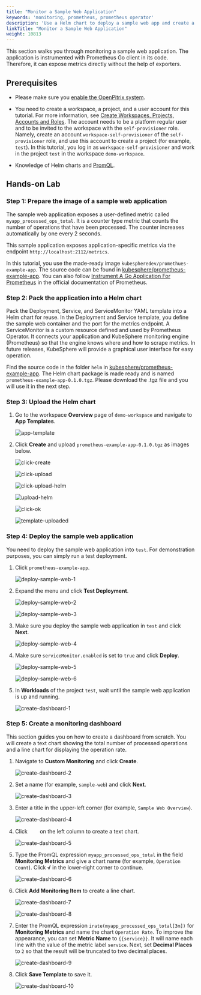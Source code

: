 ```yaml
---
title: "Monitor a Sample Web Application"
keywords: 'monitoring, prometheus, prometheus operator'
description: 'Use a Helm chart to deploy a sample web app and create a dashboard to monitor the app.'
linkTitle: "Monitor a Sample Web Application"
weight: 10813
---
```


This section walks you through monitoring a sample web application. The application is instrumented with Prometheus Go client in its code. Therefore, it can expose metrics directly without the help of exporters.

## Prerequisites

- Please make sure you [enable the OpenPitrix system](../../../../pluggable-components/app-store/).
- You need to create a workspace, a project, and a user account for this tutorial. For more information, see [Create Workspaces, Projects, Accounts and Roles](../../../../quick-start/create-workspace-and-project/). The account needs to be a platform regular user and to be invited to the workspace with the `self-provisioner` role. Namely, create an account `workspace-self-provisioner` of the `self-provisioner` role, and use this account to create a project (for example, `test`). In this tutorial, you log in as `workspace-self-provisioner` and work in the project `test` in the workspace `demo-workspace`.

- Knowledge of Helm charts and [PromQL](https://prometheus.io/docs/prometheus/latest/querying/examples/).

## Hands-on Lab

### Step 1: Prepare the image of a sample web application

The sample web application exposes a user-defined metric called `myapp_processed_ops_total`. It is a counter type metric that counts the number of operations that have been processed. The counter increases automatically by one every 2 seconds.

This sample application exposes application-specific metrics via the endpoint `http://localhost:2112/metrics`.

In this tutorial, you use the made-ready image `kubespheredev/promethues-example-app`. The source code can be found in [kubesphere/prometheus-example-app](https://github.com/kubesphere/prometheus-example-app). You can also follow [Instrument A Go Application For Prometheus](https://prometheus.io/docs/guides/go-application/) in the official documentation of Prometheus.

### Step 2: Pack the application into a Helm chart

Pack the Deployment, Service, and ServiceMonitor YAML template into a Helm chart for reuse. In the Deployment and Service template, you define the sample web container and the port for the metrics endpoint. A ServiceMonitor is a custom resource defined and used by Prometheus Operator. It connects your application and KubeSphere monitoring engine (Prometheus) so that the engine knows where and how to scrape metrics. In future releases, KubeSphere will provide a graphical user interface for easy operation.

Find the source code in the folder `helm` in [kubesphere/prometheus-example-app](https://github.com/kubesphere/prometheus-example-app). The Helm chart package is made ready and is named `prometheus-example-app-0.1.0.tgz`. Please download the .tgz file and you will use it in the next step.

### Step 3: Upload the Helm chart

1. Go to the workspace **Overview** page of `demo-workspace` and navigate to **App Templates**.

    ![app-template](/images/docs/project-user-guide/custom-application-monitoring/examples/monitor-sample-web-app/app-temp.png)

2. Click **Create** and upload `prometheus-example-app-0.1.0.tgz` as images below.

    ![click-create](/images/docs/project-user-guide/custom-application-monitoring/examples/monitor-sample-web-app/click-create.png)

    ![click-upload](/images/docs/project-user-guide/custom-application-monitoring/examples/monitor-sample-web-app/click-upload.png)

    ![click-upload-helm](/images/docs/project-user-guide/custom-application-monitoring/examples/monitor-sample-web-app/click-upload-helm.png)

    ![upload-helm](/images/docs/project-user-guide/custom-application-monitoring/examples/monitor-sample-web-app/upload-helm.png)

    ![click-ok](/images/docs/project-user-guide/custom-application-monitoring/examples/monitor-sample-web-app/click-ok.png)

    ![template-uploaded](/images/docs/project-user-guide/custom-application-monitoring/examples/monitor-sample-web-app/template-uploaded.png)

### Step 4: Deploy the sample web application

You need to deploy the sample web application into `test`. For demonstration purposes, you can simply run a test deployment.

1. Click `prometheus-example-app`.

    ![deploy-sample-web-1](/images/docs/project-user-guide/custom-application-monitoring/examples/monitor-sample-web-app/template-uploaded.png)

2. Expand the menu and click **Test Deployment**.

    ![deploy-sample-web-2](/images/docs/project-user-guide/custom-application-monitoring/examples/monitor-sample-web-app/expand-menu.png)

    ![deploy-sample-web-3](/images/docs/project-user-guide/custom-application-monitoring/examples/monitor-sample-web-app/click-deployment.png)

3. Make sure you deploy the sample web application in `test` and click **Next**.

    ![deploy-sample-web-4](/images/docs/project-user-guide/custom-application-monitoring/examples/monitor-sample-web-app/deploy-in-test.png)

4. Make sure `serviceMonitor.enabled` is set to `true` and click **Deploy**.

    ![deploy-sample-web-5](/images/docs/project-user-guide/custom-application-monitoring/examples/monitor-sample-web-app/app-config.png)

    ![deploy-sample-web-6](/images/docs/project-user-guide/custom-application-monitoring/examples/monitor-sample-web-app/deployment-successful.png)

5. In **Workloads** of the project `test`, wait until the sample web application is up and running.

    ![create-dashboard-1](/images/docs/project-user-guide/custom-application-monitoring/examples/monitor-sample-web-app/app-running.png)

### Step 5: Create a monitoring dashboard

This section guides you on how to create a dashboard from scratch. You will create a text chart showing the total number of processed operations and a line chart for displaying the operation rate.

1. Navigate to **Custom Monitoring** and click **Create**.

    ![create-dashboard-2](/images/docs/project-user-guide/custom-application-monitoring/examples/monitor-sample-web-app/custom-dashboard.png)

2. Set a name (for example, `sample-web`) and click **Next**.

    ![create-dashboard-3](/images/docs/project-user-guide/custom-application-monitoring/examples/monitor-sample-web-app/set-name.png)

3. Enter a title in the upper-left corner (for example, `Sample Web Overview`).

    ![create-dashboard-4](/images/docs/project-user-guide/custom-application-monitoring/examples/monitor-sample-web-app/set-title.png)

4. Click <img src="/images/docs/project-user-guide/custom-application-monitoring/examples/monitor-sample-web-app/plus-btn.png" height="15px" width="25px" /> on the left column to create a text chart.

    ![create-dashboard-5](/images/docs/project-user-guide/custom-application-monitoring/examples/monitor-sample-web-app/click-plus-btn.png)

5. Type the PromQL expression `myapp_processed_ops_total` in the field **Monitoring Metrics** and give a chart name (for example, `Operation Count`). Click **√** in the lower-right corner to continue.

    ![create-dashboard-6](/images/docs/project-user-guide/custom-application-monitoring/examples/monitor-sample-web-app/enter-expression.png)

6. Click **Add Monitoring Item** to create a line chart.

    ![create-dashboard-7](/images/docs/project-user-guide/custom-application-monitoring/examples/monitor-sample-web-app/click-add-item.png)

    ![create-dashboard-8](/images/docs/project-user-guide/custom-application-monitoring/examples/monitor-sample-web-app/line-chart.png)

7. Enter the PromQL expression `irate(myapp_processed_ops_total[3m])` for **Monitoring Metrics** and name the chart `Operation Rate`. To improve the appearance, you can set **Metric Name** to `{{service}}`. It will name each line with the value of the metric label `service`. Next, set **Decimal Places** to `2` so that the result will be truncated to two decimal places.

    ![create-dashboard-9](/images/docs/project-user-guide/custom-application-monitoring/examples/monitor-sample-web-app/set-chart-expression.png)

8. Click **Save Template** to save it.

    ![create-dashboard-10](/images/docs/project-user-guide/custom-application-monitoring/examples/monitor-sample-web-app/save.png)